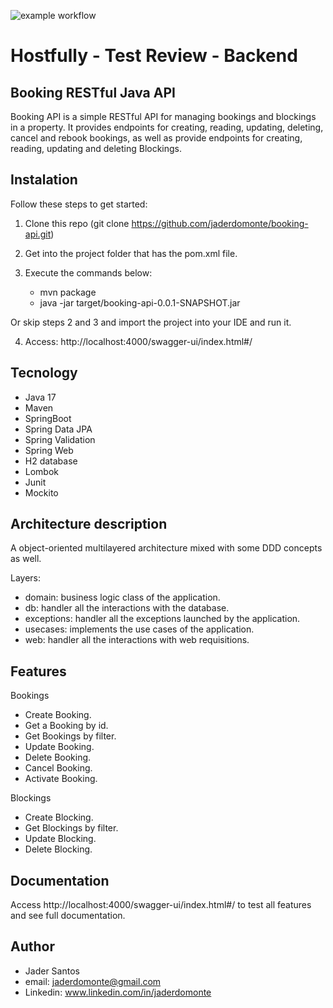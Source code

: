 ![example workflow](https://github.com/jaderdomonte/booking-api/actions/workflows/maven.yml/badge.svg?branch=main)

# Hostfully - Test Review - Backend
## Booking RESTful Java API
Booking API is a simple RESTful API for managing bookings and blockings in a property. 
It provides endpoints for creating, reading, updating, deleting, cancel and rebook bookings, as well
as provide endpoints for creating, reading, updating and deleting Blockings.


## Instalation
Follow these steps to get started:

1. Clone this repo (git clone https://github.com/jaderdomonte/booking-api.git)

2. Get into the project folder that has the pom.xml file.

3. Execute the commands below:

    - mvn package
    - java -jar target/booking-api-0.0.1-SNAPSHOT.jar

Or skip steps 2 and 3 and import the project into your IDE and run it.

4. Access: http://localhost:4000/swagger-ui/index.html#/

## Tecnology
- Java 17
- Maven
- SpringBoot
- Spring Data JPA
- Spring Validation
- Spring Web
- H2 database
- Lombok
- Junit
- Mockito

## Architecture description
A object-oriented multilayered architecture mixed with some DDD concepts as well.

Layers:
   - domain: business logic class of the application.
   - db: handler all the interactions with the database.
   - exceptions: handler all the exceptions launched by the application.
   - usecases: implements the use cases of the application.
   - web: handler all the interactions with web requisitions.

## Features
Bookings
   - Create Booking.
   - Get a Booking by id.
   - Get Bookings by filter.
   - Update Booking.
   - Delete Booking.
   - Cancel Booking.
   - Activate Booking.

Blockings
   - Create Blocking.
   - Get Blockings by filter.
   - Update Blocking.
   - Delete Blocking.

## Documentation
Access http://localhost:4000/swagger-ui/index.html#/ to test all features and see full documentation.

## Author
- Jader Santos
- email: jaderdomonte@gmail.com
- Linkedin: www.linkedin.com/in/jaderdomonte